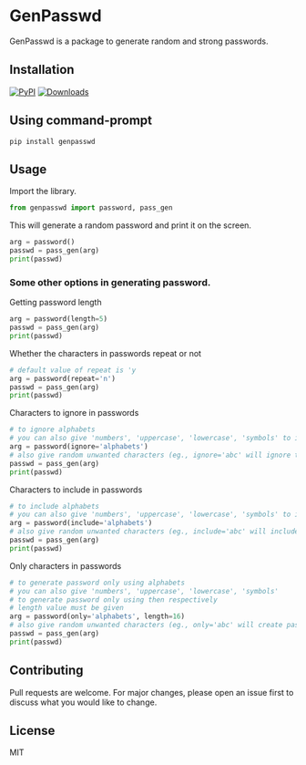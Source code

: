 # GenPasswd

GenPasswd is a package to generate random and strong passwords.

## Installation

[![PyPI](https://img.shields.io/pypi/v/genpasswd.svg)](https://pypi.python.org/pypi/genpasswd)
[![Downloads](https://pepy.tech/badge/genpasswd)](https://pepy.tech/project/genpasswd)

## Using command-prompt

`pip install genpasswd`

## Usage

Import the library.

```python
from genpasswd import password, pass_gen
```
This will generate a random password and print it on the screen.

```python
arg = password()
passwd = pass_gen(arg)
print(passwd)
```

### Some other options in generating password.
Getting password length
```python
arg = password(length=5)
passwd = pass_gen(arg)
print(passwd)
```
Whether the characters in passwords repeat or not
```python
# default value of repeat is 'y
arg = password(repeat='n')  
passwd = pass_gen(arg)
print(passwd)
```
Characters to ignore in passwords
```python
# to ignore alphabets
# you can also give 'numbers', 'uppercase', 'lowercase', 'symbols' to ignore then respectively
arg = password(ignore='alphabets')
# also give random unwanted characters (eg., ignore='abc' will ignore the lowercase 'a','b','c')
passwd = pass_gen(arg)
print(passwd)
```
Characters to include in passwords
```python
# to include alphabets
# you can also give 'numbers', 'uppercase', 'lowercase', 'symbols' to include then respectively
arg = password(include='alphabets')
# also give random unwanted characters (eg., include='abc' will include the lowercase 'a','b','c')
passwd = pass_gen(arg)
print(passwd)
```
Only characters in passwords
```python
# to generate password only using alphabets
# you can also give 'numbers', 'uppercase', 'lowercase', 'symbols' 
# to generate password only using then respectively
# length value must be given
arg = password(only='alphabets', length=16)
# also give random unwanted characters (eg., only='abc' will create password only using the lowercase 'a','b','c')
passwd = pass_gen(arg)
print(passwd)
```

## Contributing
Pull requests are welcome. For major changes, please open an issue first to discuss what you would like to change.

## License
MIT
